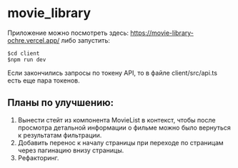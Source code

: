# movie_library

Приложение можно посмотреть здесь: https://movie-library-ochre.vercel.app/
либо запустить:
```
$cd client
$npm run dev
```

Если закончились запросы по токену API, то в файле client/src/api.ts есть еще пара токенов.

## Планы по улучшению:
1. Вынести стейт из компонента MovieList в контекст, чтобы после просмотра детальной информации о фильме можно было вернуться к результатам фильтрации.
2. Добавить перенос к началу страницы при переходе по страницам через пагинацию внизу страницы.
3. Рефакторинг.
